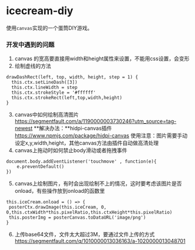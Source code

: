 # icecream-diy
使用`canvas`实现的一个蛋筒DIY游戏。

### 开发中遇到的问题
1. canvas 的宽高要直接用width和height属性来设置，不能用css设置，会变形
2. 绘制虚线的方法
```
drawDashRect(left, top, width, height, step = 1) {
  this.ctx.setLineDash([3])
  this.ctx.lineWidth = step
  this.ctx.strokeStyle = '#ffffff'
  this.ctx.strokeRect(left,top,width,height)
}
```
3. canvas中如何绘制高清图片
https://segmentfault.com/a/1190000003730246?utm_source=tag-newest
**解决办法：**hidpi-canvas插件
https://www.npmjs.com/package/hidpi-canvas
使用注意：图片需要手动设定x,y,width,height，其他canvas方法由插件自动做高清处理
4. canvas上拖动时如何禁止body滑动或者拖拽事件
```
document.body.addEventListener('touchmove' , function(e){
    e.preventDefault()
})
```
5. canvas上绘制图片，有时会出现绘制不上的情况，这时要考虑该图片是否onload，有些操作放到onload的函数里
```
this.iceCream.onload = () => {
 posterCtx.drawImage(this.iceCream, 0, 0,this.ctxWidth*this.pixelRatio,this.ctxHeight*this.pixelRatio)
 this.posterImg = posterCanvas.toDataURL('image/png')
}
```
6. 上传base64文件，文件太大超过3M，要通过文件上传的方式
https://segmentfault.com/q/1010000013036163/a-1020000013048701
